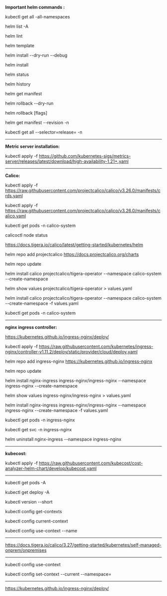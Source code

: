 **Important helm commands :**

kubectl get all -all-namespaces

helm list -A

helm lint <chart-path>

helm template <release-name> <chart-path>

helm install <release-name> <chart-path> --dry-run --debug

helm install <release-name> <chart-path>

helm status <release-name>

helm history <release-name>

helm get manifest <release-name>

helm rollback <release-name> <revision> --dry-run

helm rollback <release-name> <revision> [flags]

helm get manifest <release-name> --revision <revision-number> -n <namespace>

kubectl get all --selector=release=<release-name> -n <namespace>

------------------------------------------

**Metric server installation:**

kubectl apply -f https://github.com/kubernetes-sigs/metrics-server/releases/latest/download/high-availability-1.21+.yaml

--------------------------------------------------
**Calico:**

kubectl apply -f https://raw.githubusercontent.com/projectcalico/calico/v3.26.0/manifests/crds.yaml

kubectl apply -f https://raw.githubusercontent.com/projectcalico/calico/v3.26.0/manifests/calico.yaml

kubectl get pods -n calico-system

calicoctl node status

https://docs.tigera.io/calico/latest/getting-started/kubernetes/helm

helm repo add projectcalico https://docs.projectcalico.org/charts

helm repo update

helm install calico projectcalico/tigera-operator --namespace calico-system --create-namespace

helm show values projectcalico/tigera-operator > values.yaml

helm install calico projectcalico/tigera-operator --namespace calico-system --create-namespace -f values.yaml

kubectl get pods -n calico-system

--------------------------------------------------------------------------
**nginx ingress controller:**

https://kubernetes.github.io/ingress-nginx/deploy/

kubectl apply -f https://raw.githubusercontent.com/kubernetes/ingress-nginx/controller-v1.11.2/deploy/static/provider/cloud/deploy.yaml

helm repo add ingress-nginx https://kubernetes.github.io/ingress-nginx

helm repo update

helm install nginx-ingress ingress-nginx/ingress-nginx --namespace ingress-nginx --create-namespace

helm show values ingress-nginx/ingress-nginx > values.yaml

helm install nginx-ingress ingress-nginx/ingress-nginx --namespace ingress-nginx --create-namespace -f values.yaml

kubectl get pods -n ingress-nginx

kubectl get svc -n ingress-nginx

helm uninstall nginx-ingress --namespace ingress-nginx

----------------------------------------------------------------------------

**kubecost:**

kubectl apply -f https://raw.githubusercontent.com/kubecost/cost-analyzer-helm-chart/develop/kubecost.yaml

----------------------------------------------------------------------------

kubectl get pods -A

kubectl get deploy  -A

kubectl version --short

kubectl config get-contexts

kubectl config current-context

kubectl config use-context --name <cluster arn>

----------------------------------------------------

https://docs.tigera.io/calico/3.27/getting-started/kubernetes/self-managed-onprem/onpremises

-----------------------------------------------------------------------------------------------

kubectl config use-context <cluster arn>

kubectl config set-context --current --namespace=<Namespace Name>

-----------------

https://kubernetes.github.io/ingress-nginx/deploy/
